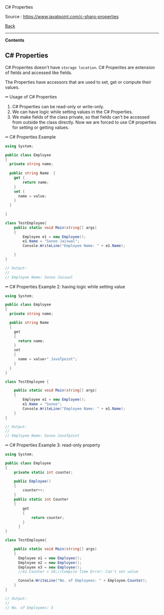 C# Properties

Source : https://www.javatpoint.com/c-sharp-properties

[Back](../readme.md)

---

**Contents**


## C# Properties

C# Properites doesn't have `storage location`. C# Properites are extension of fields and accessed like fields.

The Properties have accessors that are used to set, get or compute their values.

➖ Usage of C# Properties

1. C# Properties can be read-only or write-only.
2. We can have logic while setting values in the C# Properties.
3. We make fields of the class private, so that fields can't be accessed from outside the class directly. Now we are forced to use C# properties for setting or getting values.

➖ C# Properties Example

```cs
using System;  

public class Employee  
{  
  private string name;  
  
  public string Name  {  
    get {  
        return name;  
    }  
    set {  
      name = value;  
    }
  }
  
}

class TestEmployee{  
    public static void Main(string[] args)  
    {  
        Employee e1 = new Employee();  
        e1.Name = "Sonoo Jaiswal";  
        Console.WriteLine("Employee Name: " + e1.Name);  

    }  
}  

// Output:
// 
// Employee Name: Sonoo Jaiswal

```

➖ C# Properties Example 2: having logic while setting value

```cs
using System;  

public class Employee  
{  
  private string name;  

  public string Name  
  {  
    get  
    {  
      return name;  
    }  
    set  
    {  
      name = value+" JavaTpoint";  
    }  
  }  
}  

class TestEmployee {  

    public static void Main(string[] args)  
    {  
        Employee e1 = new Employee();  
        e1.Name = "Sonoo";  
        Console.WriteLine("Employee Name: " + e1.Name);  
    }  
}  

// Output:
// 
// Employee Name: Sonoo JavaTpoint

```
➖ C# Properties Example 3: read-only property

```cs
using System;

public class Employee  
{  
    private static int counter;  

    public Employee()  
    {  
        counter++;  
    }  
    public static int Counter  
    {  
        get  
        {  
            return counter;  
        }  
      }  
}  

class TestEmployee{

    public static void Main(string[] args)  
    {  
      Employee e1 = new Employee();  
      Employee e2 = new Employee();  
      Employee e3 = new Employee();  
      //e1.Counter = 10;//Compile Time Error: Can't set value  

      Console.WriteLine("No. of Employees: " + Employee.Counter);  
    }  
}  

// Output:
// 
// No. of Employees: 3

```
